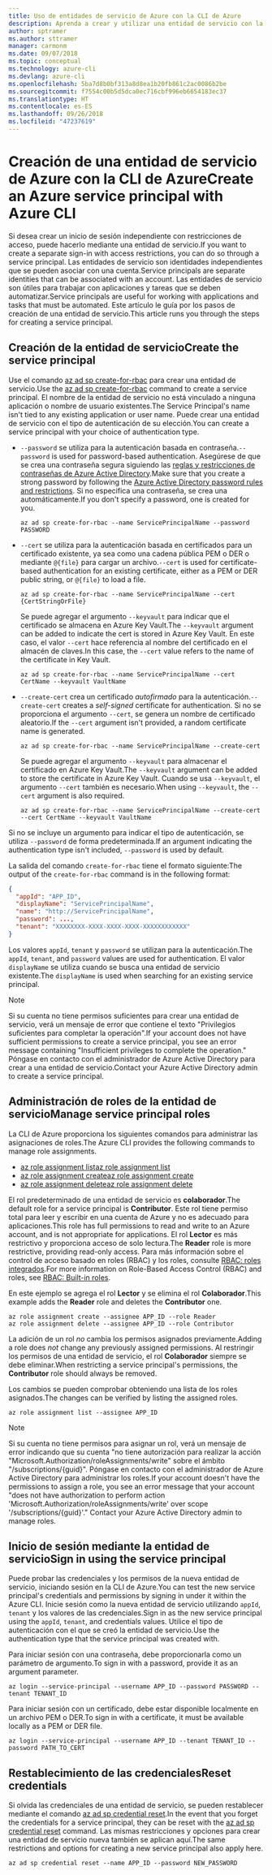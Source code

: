 ```yaml
---
title: Uso de entidades de servicio de Azure con la CLI de Azure
description: Aprenda a crear y utilizar una entidad de servicio con la CLI de Azure.
author: sptramer
ms.author: sttramer
manager: carmonm
ms.date: 09/07/2018
ms.topic: conceptual
ms.technology: azure-cli
ms.devlang: azure-cli
ms.openlocfilehash: 5ba7d8b0bf313a8d8ea1b20fb861c2ac0086b2be
ms.sourcegitcommit: f7554c00b5d5dca0ec716cbf996eb6654183ec37
ms.translationtype: HT
ms.contentlocale: es-ES
ms.lasthandoff: 09/26/2018
ms.locfileid: "47237619"
---
```

# <a name="create-an-azure-service-principal-with-azure-cli"></a><span data-ttu-id="dc120-103">Creación de una entidad de servicio de Azure con la CLI de Azure</span><span class="sxs-lookup"><span data-stu-id="dc120-103">Create an Azure service principal with Azure CLI</span></span>

<span data-ttu-id="dc120-104">Si desea crear un inicio de sesión independiente con restricciones de acceso, puede hacerlo mediante una entidad de servicio.</span><span class="sxs-lookup"><span data-stu-id="dc120-104">If you want to create a separate sign-in with access restrictions, you can do so through a service principal.</span></span> <span data-ttu-id="dc120-105">Las entidades de servicio son identidades independientes que se pueden asociar con una cuenta.</span><span class="sxs-lookup"><span data-stu-id="dc120-105">Service principals are separate identities that can be associated with an account.</span></span> <span data-ttu-id="dc120-106">Las entidades de servicio son útiles para trabajar con aplicaciones y tareas que se deben automatizar.</span><span class="sxs-lookup"><span data-stu-id="dc120-106">Service principals are useful for working with applications and tasks that must be automated.</span></span> <span data-ttu-id="dc120-107">Este artículo le guía por los pasos de creación de una entidad de servicio.</span><span class="sxs-lookup"><span data-stu-id="dc120-107">This article runs you through the steps for creating a service principal.</span></span>

## <a name="create-the-service-principal"></a><span data-ttu-id="dc120-108">Creación de la entidad de servicio</span><span class="sxs-lookup"><span data-stu-id="dc120-108">Create the service principal</span></span>

<span data-ttu-id="dc120-109">Use el comando [az ad sp create-for-rbac](/cli/azure/ad/sp#az-ad-sp-create-for-rbac) para crear una entidad de servicio.</span><span class="sxs-lookup"><span data-stu-id="dc120-109">Use the [az ad sp create-for-rbac](/cli/azure/ad/sp#az-ad-sp-create-for-rbac) command to create a service principal.</span></span> <span data-ttu-id="dc120-110">El nombre de la entidad de servicio no está vinculado a ninguna aplicación o nombre de usuario existentes.</span><span class="sxs-lookup"><span data-stu-id="dc120-110">The Service Principal's name isn't tied to any existing application or user name.</span></span> <span data-ttu-id="dc120-111">Puede crear una entidad de servicio con el tipo de autenticación de su elección.</span><span class="sxs-lookup"><span data-stu-id="dc120-111">You can create a service principal with your choice of authentication type.</span></span>

* <span data-ttu-id="dc120-112">`--password` se utiliza para la autenticación basada en contraseña.</span><span class="sxs-lookup"><span data-stu-id="dc120-112">`--password` is used for password-based authentication.</span></span> <span data-ttu-id="dc120-113">Asegúrese de que se crea una contraseña segura siguiendo las [reglas y restricciones de contraseñas de Azure Active Directory](/azure/active-directory/active-directory-passwords-policy).</span><span class="sxs-lookup"><span data-stu-id="dc120-113">Make sure that you create a strong password by following the [Azure Active Directory password rules and restrictions](/azure/active-directory/active-directory-passwords-policy).</span></span> <span data-ttu-id="dc120-114">Si no especifica una contraseña, se crea una automáticamente.</span><span class="sxs-lookup"><span data-stu-id="dc120-114">If you don't specify a password, one is created for you.</span></span>

  ```azurecli-interactive
  az ad sp create-for-rbac --name ServicePrincipalName --password PASSWORD
  ```

* <span data-ttu-id="dc120-115">`--cert` se utiliza para la autenticación basada en certificados para un certificado existente, ya sea como una cadena pública PEM o DER o mediante `@{file}` para cargar un archivo.</span><span class="sxs-lookup"><span data-stu-id="dc120-115">`--cert` is used for certificate-based authentication for an existing certificate, either as a PEM or DER public string, or `@{file}` to load a file.</span></span>

  ```azurecli-interactive
  az ad sp create-for-rbac --name ServicePrincipalName --cert {CertStringOrFile}
  ```

  <span data-ttu-id="dc120-116">Se puede agregar el argumento `--keyvault` para indicar que el certificado se almacena en Azure Key Vault.</span><span class="sxs-lookup"><span data-stu-id="dc120-116">The `--keyvault` argument can be added to indicate the cert is stored in Azure Key Vault.</span></span> <span data-ttu-id="dc120-117">En este caso, el valor `--cert` hace referencia al nombre del certificado en el almacén de claves.</span><span class="sxs-lookup"><span data-stu-id="dc120-117">In this case, the `--cert` value refers to the name of the certificate in Key Vault.</span></span>

  ```azurecli-interactive
  az ad sp create-for-rbac --name ServicePrincipalName --cert CertName --keyvault VaultName
  ```

* <span data-ttu-id="dc120-118">`--create-cert` crea un certificado _autofirmado_ para la autenticación.</span><span class="sxs-lookup"><span data-stu-id="dc120-118">`--create-cert` creates a _self-signed_ certificate for authentication.</span></span> <span data-ttu-id="dc120-119">Si no se proporciona el argumento `--cert`, se genera un nombre de certificado aleatorio.</span><span class="sxs-lookup"><span data-stu-id="dc120-119">If the `--cert` argument isn't provided, a random certificate name is generated.</span></span>

  ```azurecli-interactive
  az ad sp create-for-rbac --name ServicePrincipalName --create-cert
  ```

  <span data-ttu-id="dc120-120">Se puede agregar el argumento `--keyvault` para almacenar el certificado en Azure Key Vault.</span><span class="sxs-lookup"><span data-stu-id="dc120-120">The `--keyvault` argument can be added to store the certificate in Azure Key Vault.</span></span> <span data-ttu-id="dc120-121">Cuando se usa `--keyvault`, el argumento `--cert` también es necesario.</span><span class="sxs-lookup"><span data-stu-id="dc120-121">When using `--keyvault`, the `--cert` argument is also required.</span></span>

  ```azurecli-interactive
  az ad sp create-for-rbac --name ServicePrincipalName --create-cert --cert CertName --keyvault VaultName
  ```

<span data-ttu-id="dc120-122">Si no se incluye un argumento para indicar el tipo de autenticación, se utiliza `--password` de forma predeterminada.</span><span class="sxs-lookup"><span data-stu-id="dc120-122">If an argument indicating the authentication type isn't included, `--password` is used by default.</span></span>

<span data-ttu-id="dc120-123">La salida del comando `create-for-rbac` tiene el formato siguiente:</span><span class="sxs-lookup"><span data-stu-id="dc120-123">The output of the `create-for-rbac` command is in the following format:</span></span>

```json
{
  "appId": "APP_ID",
  "displayName": "ServicePrincipalName",
  "name": "http://ServicePrincipalName",
  "password": ...,
  "tenant": "XXXXXXXX-XXXX-XXXX-XXXX-XXXXXXXXXXXX"
}
```

<span data-ttu-id="dc120-124">Los valores `appId`, `tenant` y `password` se utilizan para la autenticación.</span><span class="sxs-lookup"><span data-stu-id="dc120-124">The `appId`, `tenant`, and `password` values are used for authentication.</span></span> <span data-ttu-id="dc120-125">El valor `displayName` se utiliza cuando se busca una entidad de servicio existente.</span><span class="sxs-lookup"><span data-stu-id="dc120-125">The `displayName` is used when searching for an existing service principal.</span></span>

> [!NOTE]
> <span data-ttu-id="dc120-126">Si su cuenta no tiene permisos suficientes para crear una entidad de servicio, verá un mensaje de error que contiene el texto "Privilegios suficientes para completar la operación".</span><span class="sxs-lookup"><span data-stu-id="dc120-126">If your account does not have sufficient permissions to create a service principal, you see an error message containing "Insufficient privileges to complete the operation."</span></span> <span data-ttu-id="dc120-127">Póngase en contacto con el administrador de Azure Active Directory para crear a una entidad de servicio.</span><span class="sxs-lookup"><span data-stu-id="dc120-127">Contact your Azure Active Directory admin to create a service principal.</span></span>

## <a name="manage-service-principal-roles"></a><span data-ttu-id="dc120-128">Administración de roles de la entidad de servicio</span><span class="sxs-lookup"><span data-stu-id="dc120-128">Manage service principal roles</span></span>

<span data-ttu-id="dc120-129">La CLI de Azure proporciona los siguientes comandos para administrar las asignaciones de roles.</span><span class="sxs-lookup"><span data-stu-id="dc120-129">The Azure CLI provides the following commands to manage role assignments.</span></span>

* [<span data-ttu-id="dc120-130">az role assignment list</span><span class="sxs-lookup"><span data-stu-id="dc120-130">az role assignment list</span></span>](/cli/azure/role/assignment#az-role-assignment-list)
* [<span data-ttu-id="dc120-131">az role assignment create</span><span class="sxs-lookup"><span data-stu-id="dc120-131">az role assignment create</span></span>](/cli/azure/role/assignment#az-role-assignment-create)
* [<span data-ttu-id="dc120-132">az role assignment delete</span><span class="sxs-lookup"><span data-stu-id="dc120-132">az role assignment delete</span></span>](/cli/azure/role/assignment#az-role-assignment-delete)

<span data-ttu-id="dc120-133">El rol predeterminado de una entidad de servicio es **colaborador**.</span><span class="sxs-lookup"><span data-stu-id="dc120-133">The default role for a service principal is **Contributor**.</span></span> <span data-ttu-id="dc120-134">Este rol tiene permiso total para leer y escribir en una cuenta de Azure y no es adecuado para aplicaciones.</span><span class="sxs-lookup"><span data-stu-id="dc120-134">This role has full permissions to read and write to an Azure account, and is not appropriate for applications.</span></span> <span data-ttu-id="dc120-135">El rol **Lector** es más restrictivo y proporciona acceso de solo lectura.</span><span class="sxs-lookup"><span data-stu-id="dc120-135">The **Reader** role is more restrictive, providing read-only access.</span></span>  <span data-ttu-id="dc120-136">Para más información sobre el control de acceso basado en roles (RBAC) y los roles, consulte [RBAC: roles integrados](/azure/active-directory/role-based-access-built-in-roles).</span><span class="sxs-lookup"><span data-stu-id="dc120-136">For more information on Role-Based Access Control (RBAC) and roles, see [RBAC: Built-in roles](/azure/active-directory/role-based-access-built-in-roles).</span></span>

<span data-ttu-id="dc120-137">En este ejemplo se agrega el rol **Lector** y se elimina el rol **Colaborador**.</span><span class="sxs-lookup"><span data-stu-id="dc120-137">This example adds the **Reader** role and deletes the **Contributor** one.</span></span>

```azurecli-interactive
az role assignment create --assignee APP_ID --role Reader
az role assignment delete --assignee APP_ID --role Contributor
```

<span data-ttu-id="dc120-138">La adición de un rol _no_ cambia los permisos asignados previamente.</span><span class="sxs-lookup"><span data-stu-id="dc120-138">Adding a role does _not_ change any previously assigned permissions.</span></span> <span data-ttu-id="dc120-139">Al restringir los permisos de una entidad de servicio, el rol __Colaborador__ siempre se debe eliminar.</span><span class="sxs-lookup"><span data-stu-id="dc120-139">When restricting a service principal's permissions, the __Contributor__ role should always be removed.</span></span>

<span data-ttu-id="dc120-140">Los cambios se pueden comprobar obteniendo una lista de los roles asignados.</span><span class="sxs-lookup"><span data-stu-id="dc120-140">The changes can be verified by listing the assigned roles.</span></span>

```azurecli-interactive
az role assignment list --assignee APP_ID
```

> [!NOTE]
> <span data-ttu-id="dc120-141">Si su cuenta no tiene permisos para asignar un rol, verá un mensaje de error indicando que su cuenta "no tiene autorización para realizar la acción "Microsoft.Authorization/roleAssignments/write" sobre el ámbito "/subscriptions/{guid}". Póngase en contacto con el administrador de Azure Active Directory para administrar los roles.</span><span class="sxs-lookup"><span data-stu-id="dc120-141">If your account doesn't have the permissions to assign a role, you see an error message that your account "does not have authorization to perform action 'Microsoft.Authorization/roleAssignments/write' over scope '/subscriptions/{guid}'." Contact your Azure Active Directory admin to manage roles.</span></span>

## <a name="sign-in-using-the-service-principal"></a><span data-ttu-id="dc120-142">Inicio de sesión mediante la entidad de servicio</span><span class="sxs-lookup"><span data-stu-id="dc120-142">Sign in using the service principal</span></span>

<span data-ttu-id="dc120-143">Puede probar las credenciales y los permisos de la nueva entidad de servicio, iniciando sesión en la CLI de Azure.</span><span class="sxs-lookup"><span data-stu-id="dc120-143">You can test the new service principal's credentials and permissions by signing in under it within the Azure CLI.</span></span> <span data-ttu-id="dc120-144">Inicie sesión como la nueva entidad de servicio utilizando `appId`, `tenant` y los valores de las credenciales.</span><span class="sxs-lookup"><span data-stu-id="dc120-144">Sign in as the new service principal using the `appId`, `tenant`, and credentials values.</span></span> <span data-ttu-id="dc120-145">Utilice el tipo de autenticación con el que se creó la entidad de servicio.</span><span class="sxs-lookup"><span data-stu-id="dc120-145">Use the authentication type that the service principal was created with.</span></span>

<span data-ttu-id="dc120-146">Para iniciar sesión con una contraseña, debe proporcionarla como un parámetro de argumento.</span><span class="sxs-lookup"><span data-stu-id="dc120-146">To sign in with a password, provide it as an argument parameter.</span></span>

```azurecli-interactive
az login --service-principal --username APP_ID --password PASSWORD --tenant TENANT_ID
```

<span data-ttu-id="dc120-147">Para iniciar sesión con un certificado, debe estar disponible localmente en un archivo PEM o DER.</span><span class="sxs-lookup"><span data-stu-id="dc120-147">To sign in with a certificate, it must be available locally as a PEM or DER file.</span></span>

```azurecli-interactive
az login --service-principal --username APP_ID --tenant TENANT_ID --password PATH_TO_CERT
```

## <a name="reset-credentials"></a><span data-ttu-id="dc120-148">Restablecimiento de las credenciales</span><span class="sxs-lookup"><span data-stu-id="dc120-148">Reset credentials</span></span>

<span data-ttu-id="dc120-149">Si olvida las credenciales de una entidad de servicio, se pueden restablecer mediante el comando [az ad sp credential reset](/cli/azure/ad/sp/credential#az-ad-sp-credential-reset).</span><span class="sxs-lookup"><span data-stu-id="dc120-149">In the event that you forget the credentials for a service principal, they can be reset with the [az ad sp credential reset](/cli/azure/ad/sp/credential#az-ad-sp-credential-reset) command.</span></span> <span data-ttu-id="dc120-150">Las mismas restricciones y opciones para crear una entidad de servicio nueva también se aplican aquí.</span><span class="sxs-lookup"><span data-stu-id="dc120-150">The same restrictions and options for creating a new service principal also apply here.</span></span>

```azurecli-interactive
az ad sp credential reset --name APP_ID --password NEW_PASSWORD
```
